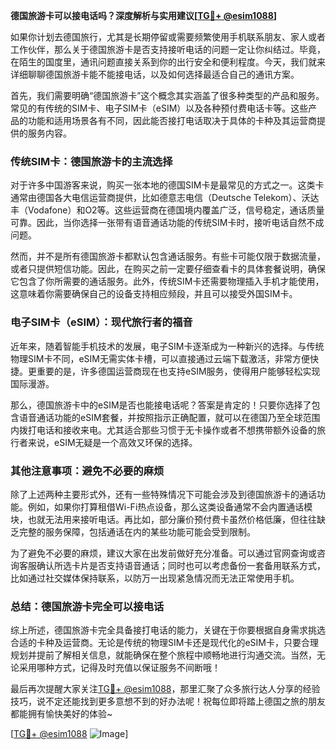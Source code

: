**德国旅游卡可以接电话吗？深度解析与实用建议[[TG💪+ @esim1088](https://t.me/s/esim1088)]**

如果你计划去德国旅行，尤其是长期停留或需要频繁使用手机联系朋友、家人或者工作伙伴，那么关于德国旅游卡是否支持接听电话的问题一定让你纠结过。毕竟，在陌生的国度里，通讯问题直接关系到你的出行安全和便利程度。今天，我们就来详细聊聊德国旅游卡能不能接电话，以及如何选择最适合自己的通讯方案。

首先，我们需要明确“德国旅游卡”这个概念其实涵盖了很多种类型的产品和服务。常见的有传统的SIM卡、电子SIM卡（eSIM）以及各种预付费电话卡等。这些产品的功能和适用场景各有不同，因此能否接打电话取决于具体的卡种及其运营商提供的服务内容。

### **传统SIM卡：德国旅游卡的主流选择**

对于许多中国游客来说，购买一张本地的德国SIM卡是最常见的方式之一。这类卡通常由德国各大电信运营商提供，比如德意志电信（Deutsche Telekom）、沃达丰（Vodafone）和O2等。这些运营商在德国境内覆盖广泛，信号稳定，通话质量可靠。因此，当你选择一张带有语音通话功能的传统SIM卡时，接听电话自然不成问题。

然而，并不是所有德国旅游卡都默认包含通话服务。有些卡可能仅限于数据流量，或者只提供短信功能。因此，在购买之前一定要仔细查看卡的具体套餐说明，确保它包含了你所需要的通话服务。此外，传统SIM卡还需要物理插入手机才能使用，这意味着你需要确保自己的设备支持相应频段，并且可以接受外国SIM卡。

### **电子SIM卡（eSIM）：现代旅行者的福音**

近年来，随着智能手机技术的发展，电子SIM卡逐渐成为一种新兴的选择。与传统物理SIM卡不同，eSIM无需实体卡槽，可以直接通过云端下载激活，非常方便快捷。更重要的是，许多德国运营商现在也支持eSIM服务，使得用户能够轻松实现国际漫游。

那么，德国旅游卡中的eSIM是否也能接电话呢？答案是肯定的！只要你选择了包含语音通话功能的eSIM套餐，并按照指示正确配置，就可以在德国乃至全球范围内拨打电话和接收来电。尤其适合那些习惯于无卡操作或者不想携带额外设备的旅行者来说，eSIM无疑是一个高效又环保的选择。

### **其他注意事项：避免不必要的麻烦**

除了上述两种主要形式外，还有一些特殊情况下可能会涉及到德国旅游卡的通话功能。例如，如果你打算租借Wi-Fi热点设备，那么这类设备通常不会内置通话模块，也就无法用来接听电话。再比如，部分廉价预付费卡虽然价格低廉，但往往缺乏完整的服务保障，包括通话在内的某些功能可能会受到限制。

为了避免不必要的麻烦，建议大家在出发前做好充分准备。可以通过官网查询或咨询客服确认所选卡片是否支持语音通话；同时也可以考虑备份一套备用联系方式，比如通过社交媒体保持联系，以防万一出现紧急情况而无法正常使用手机。

### **总结：德国旅游卡完全可以接电话**

综上所述，德国旅游卡完全具备接打电话的能力，关键在于你要根据自身需求挑选合适的卡种及运营商。无论是传统的物理SIM卡还是现代化的eSIM卡，只要合理规划并提前了解相关信息，就能确保在整个旅程中顺畅地进行沟通交流。当然，无论采用哪种方式，记得及时充值以保证服务不间断哦！

最后再次提醒大家关注[TG💪+ @esim1088](https://t.me/s/esim1088)，那里汇聚了众多旅行达人分享的经验技巧，说不定还能找到更多意想不到的好办法呢！祝每位即将踏上德国之旅的朋友都能拥有愉快美好的体验~

[[TG💪+ @esim1088](https://t.me/s/esim1088) ![Image](https://i.postimg.cc/4NQfJmqS/Snipaste-2025-05-13-00-14-12.png)]